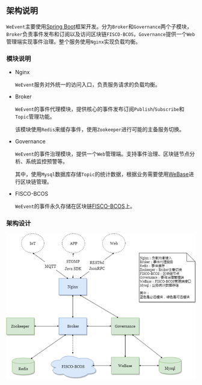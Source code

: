 ## 架构说明

`WeEvent`主要使用[Spring Boot](https://spring.io/projects/spring-boot)框架开发。分为`Broker`和`Governance`两个子模块，`Broker`负责事件发布和订阅以及访问区块链`FISCO-BCOS`，`Governance`提供一个`Web`管理端实现事件治理。整个服务使用`Nginx`实现负载均衡。

### 模块说明

- Nginx

  `WeEvent`服务对外统一的访问入口，负责服务请求的负载均衡。

- Broker

  `WeEvent`的事件代理模块，提供核心的事件发布订阅`Publish`/`Subscribe`和`Topic`管理功能。

  该模块使用`Redis`来缓存事件，使用`Zookeeper`进行可能的主备服务切换。

- Governance

  `WeEvent`的事件治理模块，提供一个`Web`管理端。支持事件治理、区块链节点分析、系统监控预警等。

  其中，使用`Mysql`数据库存储`Topic`的统计数据，根据业务需要使用[WeBase](https://github.com/WeBankFinTech/WeBASE)进行区块链管理。

- FISCO-BCOS

    `WeEvent`的事件永久存储在区块链[FISCO-BCOS](https://github.com/FISCO-BCOS/FISCO-BCOS)上。

### 架构设计

![](../image/WeEventArchitecture.png)

